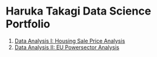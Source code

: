 # Haruka Takagi Data Science Portfolio

1. [Data Analysis I: Housing Sale Price Analysis](https://haruka-takagi-datascience.github.io/data_analysis_I/)
2. [Data Analysis II: EU Powersector Analysis](https://github.com/haruka-takagi-datascience/data_analysis_II)
